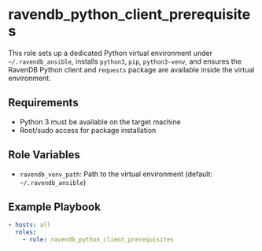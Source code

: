 # ravendb_python_client_prerequisites

This role sets up a dedicated Python virtual environment under `~/.ravendb_ansible`, installs `python3`, `pip`, `python3-venv`, and ensures the RavenDB Python client and `requests` package are available inside the virtual environment.

## Requirements

- Python 3 must be available on the target machine
- Root/sudo access for package installation

## Role Variables

- `ravendb_venv_path`: Path to the virtual environment (default: `~/.ravendb_ansible`)

## Example Playbook

```yaml
- hosts: all
  roles:
    - role: ravendb_python_client_prerequisites
